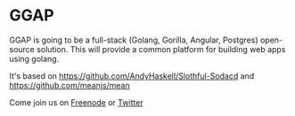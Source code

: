 GGAP
=============

GGAP is going to be a full-stack (Golang, Gorilla, Angular, Postgres) open-source solution. This will provide a common platform for building web apps using golang.

It's based on https://github.com/AndyHaskell/Slothful-Sodacd and https://github.com/meanjs/mean

Come join us on [Freenode](http://webchat.freenode.net/?channels=##ggap) or [Twitter](https://twitter.com/GGAPstack)
